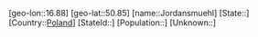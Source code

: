 ﻿---
location: [50.85,16.88]
type: City
tags:
- geo/City


SpocWebEntityId: 31216
isDeleted: false
confidential: public

---
[geo-lon::16.88]
[geo-lat::50.85]
[name::Jordansmuehl]
[State::]
[Country::[Poland](geo/Continent/Europe/Poland.md)]
[StateId::]
[Population::]
[Unknown::]

